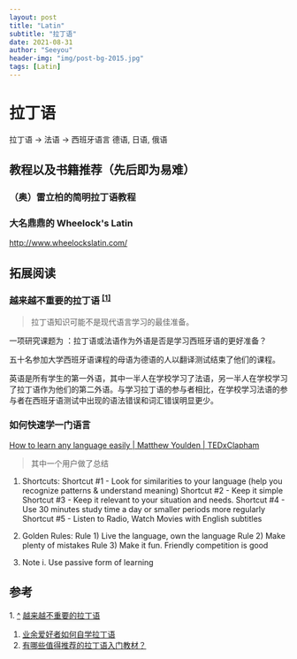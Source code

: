 ```yaml
---
layout: post
title: "Latin"
subtitle: "拉丁语"
date: 2021-08-31
author: "Seeyou"
header-img: "img/post-bg-2015.jpg"
tags: [Latin]
---
```


# 拉丁语

拉丁语 -> 法语 -> 西班牙语言
德语, 日语, 俄语

## 教程以及书籍推荐（先后即为易难）

### （奥）雷立柏的简明拉丁语教程

### 大名鼎鼎的 Wheelock's Latin

<http://www.wheelockslatin.com/>

## 拓展阅读

### 越来越不重要的拉丁语 <sup id='a1'>[[1]](#f1)</sup>

> 拉丁语知识可能不是现代语言学习的最佳准备。

一项研究课题为 ：拉丁语或法语作为外语是否是学习西班牙语的更好准备？

五十名参加大学西班牙语课程的母语为德语的人以翻译测试结束了他们的课程。

英语是所有学生的第一外语，其中一半人在学校学习了法语，另一半人在学校学习了拉丁语作为他们的第二外语。与学习拉丁语的参与者相比，在学校学习法语的参与者在西班牙语测试中出现的语法错误和词汇错误明显更少。

### 如何快速学一门语言

[How to learn any language easily \| Matthew Youlden \| TEDxClapham](https://www.youtube.com/watch?v=Yr_poW-KK1Q)

> 其中一个用户做了总结

1. Shortcuts:
Shortcut #1 - Look for similarities to your language (help you recognize patterns & understand meaning)
Shortcut #2 - Keep it simple
Shortcut #3 - Keep it relevant to your situation and needs.
Shortcut #4 - Use 30 minutes study time a day or smaller periods more regularly 
Shortcut #5 - Listen to Radio, Watch Movies with English subtitles 

2. Golden Rules:
Rule 1) Live the language, own the language
Rule 2) Make plenty of mistakes
Rule 3) Make it fun. Friendly competition is good

3. Note i. Use passive form of learning

## 参考

<span id='f1'>1. [ ^](#a1)</span> [越来越不重要的拉丁语](https://www.x-mol.com/paper/1356643319089053696/t)

1. [业余爱好者如何自学拉丁语](https://zhuanlan.zhihu.com/p/80861130)
2. [有哪些值得推荐的拉丁语入门教材？](https://www.zhihu.com/question/21020997/answer/17079476)
